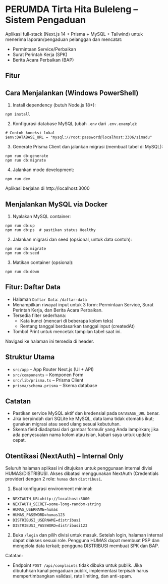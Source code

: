 # PERUMDA Tirta Hita Buleleng – Sistem Pengaduan

Aplikasi full-stack (Next.js 14 + Prisma + MySQL + Tailwind) untuk menerima laporan/pengaduan pelanggan dan mencatat:

- Permintaan Service/Perbaikan
- Surat Perintah Kerja (SPK)
- Berita Acara Perbaikan (BAP)

## Fitur

## Cara Menjalankan (Windows PowerShell)

1. Install dependency (butuh Node.js 18+):

```pwsh
npm install
```

2. Konfigurasi database MySQL (ubah `.env` dari `.env.example`):

```pwsh
# Contoh koneksi lokal
$env:DATABASE_URL = "mysql://root:password@localhost:3306/simadu"
```

3. Generate Prisma Client dan jalankan migrasi (membuat tabel di MySQL):

```pwsh
npm run db:generate
npm run db:migrate
```

4. Jalankan mode development:

```pwsh
npm run dev
```

Aplikasi berjalan di http://localhost:3000

## Menjalankan MySQL via Docker

1. Nyalakan MySQL container:

```pwsh
npm run db:up
npm run db:ps  # pastikan status Healthy
```

2. Jalankan migrasi dan seed (opsional, untuk data contoh):

```pwsh
npm run db:migrate
npm run db:seed
```

3. Matikan container (opsional):

```pwsh
npm run db:down
```

## Fitur: Daftar Data

- Halaman `Daftar Data`: `/daftar-data`
- Menampilkan riwayat input untuk 3 form: Permintaan Service, Surat Perintah Kerja, dan Berita Acara Perbaikan.
- Tersedia filter sederhana:
  - Kata kunci (mencari di beberapa kolom teks)
  - Rentang tanggal berdasarkan tanggal input (createdAt)
- Tombol Print untuk mencetak tampilan tabel saat ini.

Navigasi ke halaman ini tersedia di header.

## Struktur Utama

- `src/app` – App Router Next.js (UI + API)
- `src/components` – Komponen Form
- `src/lib/prisma.ts` – Prisma Client
- `prisma/schema.prisma` – Skema database

## Catatan

- Pastikan service MySQL aktif dan kredensial pada `DATABASE_URL` benar.
- Jika berpindah dari SQLite ke MySQL, data lama tidak otomatis ikut; gunakan migrasi atau seed ulang sesuai kebutuhan.
- Skema field diadaptasi dari gambar formulir yang Anda lampirkan; jika ada penyesuaian nama kolom atau isian, kabari saya untuk update cepat.

## Otentikasi (NextAuth) – Internal Only

Seluruh halaman aplikasi ini ditujukan untuk penggunaan internal divisi HUMAS/DISTRIBUSI. Akses
dibatasi menggunakan NextAuth (Credentials provider) dengan 2 role: `humas` dan `distribusi`.

1. Buat konfigurasi environment minimal:

- `NEXTAUTH_URL=http://localhost:3000`
- `NEXTAUTH_SECRET=some-long-random-string`
- `HUMAS_USERNAME=humas`
- `HUMAS_PASSWORD=humas123`
- `DISTRIBUSI_USERNAME=distribusi`
- `DISTRIBUSI_PASSWORD=distribusi123`

2. Buka `/login` dan pilih divisi untuk masuk. Setelah login, halaman internal dapat diakses sesuai
   role. Pengguna HUMAS dapat membuat PSP dan mengelola data terkait; pengguna DISTRIBUSI
   membuat SPK dan BAP.

Catatan:

- Endpoint `POST /api/complaints` tidak dibuka untuk publik. Jika dibutuhkan kanal pengaduan
  publik, implementasi terpisah harus mempertimbangkan validasi, rate limiting, dan anti-spam.
